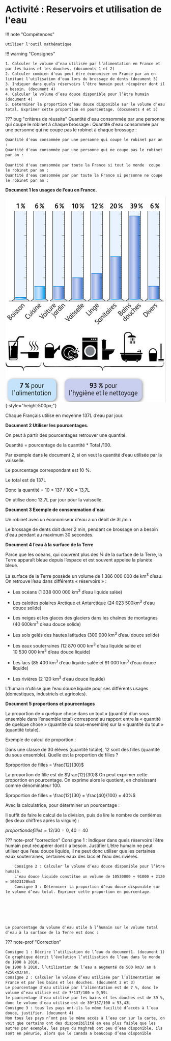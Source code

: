 # Activité : Reservoirs et utilisation de l'eau

!!! note "Compétences"

    Utiliser l'outil mathématique

!!! warning "Consignes"

    1. Calculer le volume d’eau utilisée par l’alimentation en France et par les bains et les douches. (documents 1 et 2)
    2. Calculer combien d'eau peut être économiser en France par an en limitant l'utilisation d'eau lors du brossage de dents (document 3)
    3. Indiquer dans quels réservoirs l’être humain peut récupérer dont il a besoin. (document 4)
    4. Calculer le volume d’eau douce disponible pour l’être humain (document 4)
    5. Déterminer la proportion d’eau douce disponible sur le volume d’eau total. Exprimer cette proportion en pourcentage. (documents 4 et 5)

??? bug "critères de réussite"
    Quantité d'eau consommée par une personne qui coupe le robinet à chaque brossage : 
    Quantité d'eau consommée par une personne qui ne coupe pas le robinet à chaque brossage : 

    Quantité d'eau consommée par une personne qui coupe le robinet par an : 
    Quantité d'eau consommée par une personne qui ne coupe pas le robinet par an : 

    Quantité d'eau consommée par toute la France si tout le monde  coupe le robinet par an : 
    Quantité d'eau consommée par par toute la France si personne ne coupe le robinet par an : 



**Document 1 les usages de l’eau en France.**

![](pictures/graphConsoEauFrance.png){:style="height:500px;"}

Chaque Français utilise en moyenne 137L d’eau par jour.



**Document 2 Utiliser les pourcentages.**

On peut à partir des pourcentages retrouver une quantité.

Quantité = pourcentage de la quantité * Total /100.

Par exemple dans le document 2, si on veut la quantité d’eau utilisée par la vaisselle.

Le pourcentage correspondant est 10 %.

Le total est de 137L

Donc la quantité = 10 * 137 / 100 = 13,7L

On utilise donc 13,7L par jour pour la vaisselle.



**Document 3 Exemple de consommation d'eau**

Un robinet avec un économiseur d'eau a un débit de 3L/min 

Le brossage de dents doit durer 2 min, pendant ce brossage on a besoin d'eau pendant au maximum 30 secondes. 


**Document 4 l’eau à la surface de la Terre**

Parce que les océans, qui couvrent plus des ¾ de la surface de la Terre, la Terre apparaît bleue depuis l’espace et est souvent appelée la planète bleue.

La surface de la Terre possède un volume de 1 386 000 000 de km<sup>3</sup> d’eau. On retrouve l’eau dans différents « réservoirs » :

- Les océans (1 338 000 000 km<sup>3</sup> d’eau liquide salée)

- Les calottes polaires Arctique et Antarctique (24 023 500km<sup>3</sup> d’eau douce solide)

- Les neiges et les glaces des glaciers dans les chaînes de montagnes (40 600km<sup>3</sup> d’eau douce solide)

- Les sols gelés des hautes latitudes (300 000 km<sup>3</sup> d’eau douce solide)

- Les eaux souterraines (12 870 000 km<sup>3</sup> d’eau liquide salée et 10 530 000 km<sup>3</sup> d’eau douce liquide)

- Les lacs (85 400 km<sup>3</sup> d’eau liquide salée et 91 000 km<sup>3</sup> d’eau douce liquide)

- Les rivières (2 120 km<sup>3</sup> d’eau douce liquide)

L’humain n’utilise que l’eau douce liquide pour ses différents usages (domestiques, industriels et agricoles).




**Document 5 proportions et pourcentages**

La proportion de « quelque chose dans un tout » (quantité d’un sous ensemble dans l’ensemble total) correspond au rapport entre la « quantité de quelque chose » (quantité du sous-ensemble) sur la « quantité du tout » (quantité totale).




Exemple de calcul de proportion :

Dans une classe de 30 élèves (quantité totale), 12 sont des filles (quantité du sous ensemble). Quelle est la proportion de filles ?

$proportion de filles = \frac{12}{30}$



La proportion de fille est de $\frac{12}{30}$  On peut exprimer cette proportion en pourcentage. On exprime alors le quotient, en choisissant comme dénominateur 100.

$proportion de filles = \frac{12}{30} = \frac{40}{100} = 40%$



Avec la calculatrice, pour déterminer un pourcentage :

Il suffit de faire le calcul de la division, puis de lire le nombre de centièmes (les deux chiffres après la virgule) :

$proportion de filles = 12/30 = 0,40 = 40%$


??? note-prof "correction"
        Consigne 1 : Indiquer dans quels réservoirs l’être humain peut récupérer dont il a besoin. Justifier
    L’être humain ne peut utiliser que l’eau douce liquide, il ne peut donc utiliser que les certaines eaux souterraines, certaines eaux des lacs et l’eau des rivières.

        Consigne 2 : Calculer le volume d’eau douce disponible pour l’être humain.
        L’eau douce liquide constitue un volume de 10530000 + 91000 + 2120 = 10623120km3
        Consigne 3 : Déterminer la proportion d’eau douce disponible sur le volume d’eau total. Exprimer cette proportion en pourcentage.






    Le pourcentage du volume d’eau utile à l’humain sur le volume total d’eau à la surface de la Terre est donc :



??? note-prof "Correction"
    
    Consigne 1 : Décrire l’utilisation de l’eau du document1. (document 1)
    Ce graphique décrit l’évolution l’utilisation de l’eau dans le monde de 1900 à 2010.
    De 1900 à 2010, l’utilisation de l’eau a augmenté de 500 km3/ an à 4250km3/an.
    Consigne 2 : Calculer le volume d’eau utilisée par l’alimentation en France et par les bains et les douches. (document 2 et 3)
    Le pourcentage d’eau utilisé par l’alimentation est de 7 %, donc le volume d’eau utilisé est de 7*137/100 = 9,59L
    le pourcentage d’eau utilisé par les bains et les douches est de 39 %, donc le volume d’eau utilisé est de 39*137/100 = 53,43L
    Consigne 3 : tous les pays ont-ils la même facilité d’accès à l’eau douce, justifier. (document 4)
    Non tous les pays n’ont pas le même accès à l’eau car sur la carte, on voit que certains ont des disponibilité en eau plus faible que les autres par exemple, les pays du Maghreb ont peu d’eau disponible, ils sont en pénurie, alors que le Canada a beaucoup d’eau disponible



